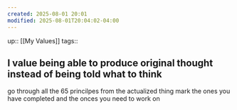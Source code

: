```yaml
---
created: 2025-08-01 20:01
modified: 2025-08-01T20:04:02-04:00
---
```

up:: [[My Values]]
tags::
## I value being able to produce original thought instead of being told what to think

<!--
Define the behaviors that align with this value. These actions will guide you back, when you fall off track. Be sure to include the “why” behind each. -->


go through all the 65 princilpes from the actualized thing
	mark the ones you have completed and the onces you need to work on